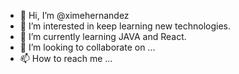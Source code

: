 - 👋 Hi, I’m @ximehernandez
- 👀 I’m interested in keep learning new technologies.
- 🌱 I’m currently learning JAVA and React.
- 💞️ I’m looking to collaborate on ...
- 📫 How to reach me ...

<!---
ximehernandez/ximehernandez is a ✨ special ✨ repository because its `README.md` (this file) appears on your GitHub profile.
You can click the Preview link to take a look at your changes.
--->
